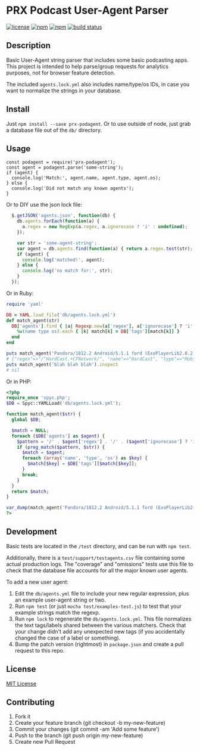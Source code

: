 # PRX Podcast User-Agent Parser

[![license](https://img.shields.io/github/license/PRX/prx-podagent.svg)](LICENSE)
[![npm](https://img.shields.io/npm/v/prx-podagent.svg)](https://www.npmjs.com/package/prx-podagent)
[![npm](https://img.shields.io/npm/dt/prx-podagent.svg)](https://www.npmjs.com/package/prx-podagent)
[![build status](https://travis-ci.org/PRX/prx-podagent.svg?branch=master)](https://travis-ci.org/PRX/prx-podagent)

## Description

Basic User-Agent string parser that includes some basic podcasting apps.  This
project is intended to help parse/group requests for analytics purposes, not for
browser feature detection.

The included `agents.lock.yml` also includes name/type/os IDs, in case you want
to normalize the strings in your database.

## Install

Just `npm install --save prx-podagent`. Or to use outside of node, just grab a
database file out of the `db/` directory.

## Usage

```node
const podagent = require('prx-podagent');
const agent = podagent.parse('some-string');
if (agent) {
  console.log('Match:', agent.name, agent.type, agent.os);
} else {
  console.log('Did not match any known agents');
}
```

Or to DIY use the json lock file:

```javascript
  $.getJSON('agents.json', function(db) {
    db.agents.forEach(function(a) {
      a.regex = new RegExp(a.regex, a.ignorecase ? 'i' : undefined);
    });

    var str = 'some-agent-string';
    var agent = db.agents.find(function(a) { return a.regex.test(str); });
    if (agent) {
      console.log('matched!', agent);
    } else {
      console.log('no match for:', str);
    }
  });
```

Or in Ruby:

```ruby
require 'yaml'

DB = YAML.load_file('db/agents.lock.yml')
def match_agent(str)
  DB['agents'].find { |a| Regexp.new(a['regex'], a['ignorecase'] ? 'i' : nil).match(str) }&.tap do |match|
    %w(name type os).each { |k| match[k] = DB['tags'][match[k]] }
  end
end

puts match_agent('Pandora/1812.2 Android/5.1.1 ford (ExoPlayerLib2.8.2)').inspect
# {"regex"=>"/^HardCast.+CFNetwork/", "name"=>"HardCast", "type"=>"Mobile App", "os"=>"iOS"}
puts match_agent('blah blah blah').inspect
# nil
```

Or in PHP:

```php
<?php
require_once 'spyc.php';
$DB = Spyc::YAMLLoad('db/agents.lock.yml');

function match_agent($str) {
  global $DB;

  $match = NULL;
  foreach ($DB['agents'] as $agent) {
    $pattern = '/' . $agent['regex'] . '/' . ($agent['ignorecase'] ? 'i' : '');
    if (preg_match($pattern, $str)) {
      $match = $agent;
      foreach (array('name', 'type', 'os') as $key) {
        $match[$key] = $DB['tags'][$match[$key]];
      }
      break;
    }
  }
  return $match;
}

var_dump(match_agent('Pandora/1812.2 Android/5.1.1 ford (ExoPlayerLib2.8.2)'));
?>
```

## Development

Basic tests are located in the `/test` directory, and can be run with `npm test`.

Additionally, there is a `test/support/testagents.csv` file containing some actual
production logs.  The "coverage" and "omissions" tests use this file to check that
the database file accounts for all the major known user agents.

To add a new user agent:

1. Edit the `db/agents.yml` file to include your new regular expression, plus
   an example user-agent string or two.
2. Run `npm test` (or just `mocha test/examples-test.js`) to test that your
   example strings match the regexp.
3. Run `npm lock` to regenerate the `db/agents.lock.yml`.  This file normalizes
   the text tags/labels shared between the various matchers.  Check that your
   change didn't add any unexpected new tags (if you accidentally changed the
   case of a label or something).
4. Bump the patch version (rightmost) in `package.json` and create a pull
   request to this repo.

## License

[MIT License](LICENSE)

## Contributing

1. Fork it
2. Create your feature branch (git checkout -b my-new-feature)
3. Commit your changes (git commit -am 'Add some feature')
4. Push to the branch (git push origin my-new-feature)
5. Create new Pull Request

